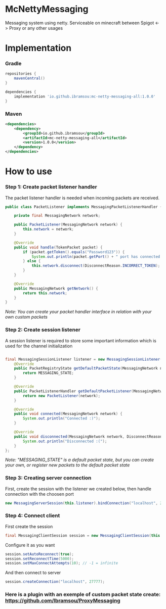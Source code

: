 # McNettyMessaging
Messaging system using netty. Serviceable on minecraft between Spigot &lt;-> Proxy or any other usages
# Implementation
### Gradle
```gradle
repositories {
    mavenCentral()
}

dependencies {
    implementation 'io.github.ibramsou:mc-netty-messaging-all:1.0.0'
}
```
### Maven
```xml
<dependencies>
    <dependency>
        <groupId>io.github.ibramsou</groupId>
        <artifactId>mc-netty-messaging-all</artifactId>
        <version>1.0.0</version>
    </dependency>
</dependencies>
```
# How to use
### Step 1: Create packet listener handler
The packet listener handler is needed when incoming packets are received.
```java
public class PacketListener implements MessagingPacketListenerHandler {

    private final MessagingNetwork network;

    public PacketListener(MessagingNetwork network) {
        this.network = network;
    }

    @Override
    public void handle(TokenPacket packet) {
        if (packet.getToken().equals("Password123")) {
            System.out.println(packet.getPort() + " port has connected !");
        } else {
            this.network.disconnect(DisconnectReason.INCORRECT_TOKEN);
        }
    }

    @Override
    public MessagingNetwork getNetwork() {
        return this.network;
    }
}
```
*Note: You can create your packet handler interface in relation with your own custom packets*
### Step 2: Create session listener
A session listener is required to store some important information which is used for the channel initialization
```java

final MessagingSessionListener listener = new MessagingSessionListener() {
    @Override
    public PacketRegistryState getDefaultPacketState(MessagingNetwork network) {
        return MESSAGING_STATE;
    }

    @Override
    public PacketListenerHandler getDefaultPacketListener(MessagingNetwork network) {
        return new PacketListener(network);
    }

    @Override
    public void connected(MessagingNetwork network) {
        System.out.println("Connected :)");
    }

    @Override
    public void disconnected(MessagingNetwork network, DisconnectReason reason, Throwable cause) {
        System.out.println("Disconnected :(");
    }
};
```
*Note: "MESSAGING_STATE" is a default packet state, but you can create your own, or register new packets to the default packet state*
### Step 3: Creating server connection
First, create the session with the listener we created below, then handle connection with the choosen port
```java
new MessagingServerSession(this.listener).bindConnection("localhost", 27777);
```
### Step 4: Connect client
First create the session
```java
final MessagingClientSession session = new MessagingClientSession(this.listener);
```
Configure it as you want
```java
session.setAutoReconnect(true);
session.setReconnectTime(5000);
session.setMaxConnectAttempts(10); // -1 = infinite
```
And then connect to server
```java
session.createConnection("localhost", 27777);
```

### Here is a plugin with an exemple of custom packet state create: https://github.com/Ibramsou/ProxyMessaging

